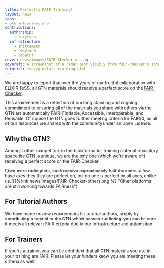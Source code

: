 ```yaml
---
title: Perfectly FAIR Training!
layout: news
tags:
- gtn infrastructure
contributions:
  authorship:
    - hexylena
  infrastructure:
    - shiltemann
    - hexylena
    - bebatut
cover: news/images/FAIR-Checker-us.png
coveralt: A screenshot of a radar plot visibly from fair-checker's site showing a perfect score.
tutorial: faqs/gtn/fair_training.html
---
```


We are happy to report that over the years of our fruitful collaboration with ELIXIR TeSS, all GTN materials should receive a perfect score on the [FAIR-Checker](https://fair-checker.france-bioinformatique.fr/check).

This achievement is a reflection of our long standing and ongoing commitment to ensuring all of the materials you share with others via the GTN are automatically FAIR: Findable, Accessible, Interoperable, and Reusable. Of course the GTN goes further meeting criteria for FAIR/O, as all of our resources are shared with the community under an Open License.

## Why the GTN?

Amongst other competitors in the bioinformatics training material repository space the GTN is unique, we are the only one (which we're aware of!) receiving a perfect score on the FAIR-Checker.

![two more radar plots, each receive approximately half the score. a few have axes they they are perfect on, but no one is perfect on all axes, unlike us.]({% link news/images/FAIR-Checker-others.png %} "Other platforms are still working towards FAIRness")

## For Tutorial Authors

We have made *no new requirements* for tutorial authors, simply by contributing a tutorial to the GTN which passes our linting, you can be sure it meets all relevant FAIR criteria due to our infrastructure and automation.

## For Trainers

If you're a trainer, you can be confident that all GTN materials you use in your training are FAIR. Please let your funders know you are meeting these criteria as well!

